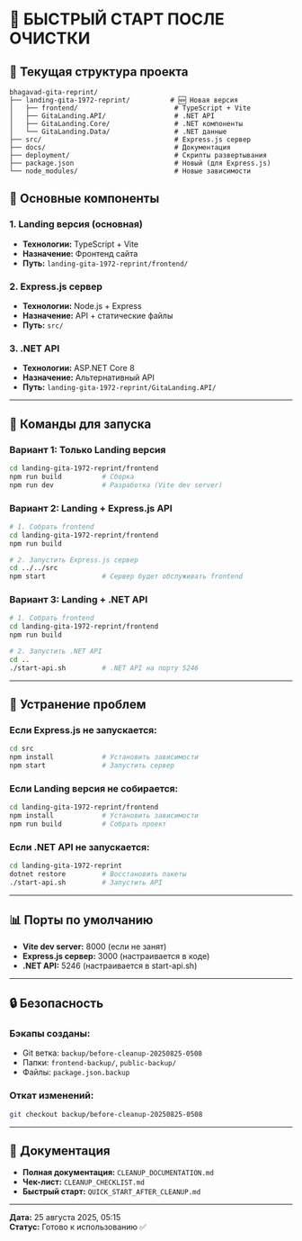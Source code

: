 # 🚀 БЫСТРЫЙ СТАРТ ПОСЛЕ ОЧИСТКИ

## 📁 Текущая структура проекта
```
bhagavad-gita-reprint/
├── landing-gita-1972-reprint/          # 🆕 Новая версия
│   ├── frontend/                        # TypeScript + Vite
│   ├── GitaLanding.API/                 # .NET API
│   ├── GitaLanding.Core/                # .NET компоненты
│   └── GitaLanding.Data/                # .NET данные
├── src/                                 # Express.js сервер
├── docs/                                # Документация
├── deployment/                          # Скрипты развертывания
├── package.json                         # Новый (для Express.js)
└── node_modules/                        # Новые зависимости
```

## 🎯 Основные компоненты

### 1. **Landing версия** (основная)
- **Технологии:** TypeScript + Vite
- **Назначение:** Фронтенд сайта
- **Путь:** `landing-gita-1972-reprint/frontend/`

### 2. **Express.js сервер**
- **Технологии:** Node.js + Express
- **Назначение:** API + статические файлы
- **Путь:** `src/`

### 3. **.NET API**
- **Технологии:** ASP.NET Core 8
- **Назначение:** Альтернативный API
- **Путь:** `landing-gita-1972-reprint/GitaLanding.API/`

---

## 🚀 Команды для запуска

### **Вариант 1: Только Landing версия**
```bash
cd landing-gita-1972-reprint/frontend
npm run build          # Сборка
npm run dev            # Разработка (Vite dev server)
```

### **Вариант 2: Landing + Express.js API**
```bash
# 1. Собрать frontend
cd landing-gita-1972-reprint/frontend
npm run build

# 2. Запустить Express.js сервер
cd ../../src
npm start              # Сервер будет обслуживать frontend
```

### **Вариант 3: Landing + .NET API**
```bash
# 1. Собрать frontend
cd landing-gita-1972-reprint/frontend
npm run build

# 2. Запустить .NET API
cd ..
./start-api.sh         # .NET API на порту 5246
```

---

## 🔧 Устранение проблем

### **Если Express.js не запускается:**
```bash
cd src
npm install            # Установить зависимости
npm start              # Запустить сервер
```

### **Если Landing версия не собирается:**
```bash
cd landing-gita-1972-reprint/frontend
npm install            # Установить зависимости
npm run build          # Собрать проект
```

### **Если .NET API не запускается:**
```bash
cd landing-gita-1972-reprint
dotnet restore         # Восстановить пакеты
./start-api.sh         # Запустить API
```

---

## 📊 Порты по умолчанию

- **Vite dev server:** 8000 (если не занят)
- **Express.js сервер:** 3000 (настраивается в коде)
- **.NET API:** 5246 (настраивается в start-api.sh)

---

## 🔒 Безопасность

### **Бэкапы созданы:**
- Git ветка: `backup/before-cleanup-20250825-0508`
- Папки: `frontend-backup/`, `public-backup/`
- Файлы: `package.json.backup`

### **Откат изменений:**
```bash
git checkout backup/before-cleanup-20250825-0508
```

---

## 📝 Документация

- **Полная документация:** `CLEANUP_DOCUMENTATION.md`
- **Чек-лист:** `CLEANUP_CHECKLIST.md`
- **Быстрый старт:** `QUICK_START_AFTER_CLEANUP.md`

---
**Дата:** 25 августа 2025, 05:15  
**Статус:** Готово к использованию ✅
